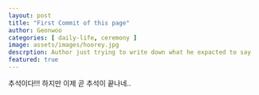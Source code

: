 ```yaml
---
layout: post
title: "First Commit of this page"
author: Geonwoo
categories: [ daily-life, ceremony ]
image: assets/images/hoorey.jpg
descrption: Author just trying to write down what he expacted to say
featured: true
---
```

추석이다!!!
하지만 이제 곧 추석이 끝나네..
